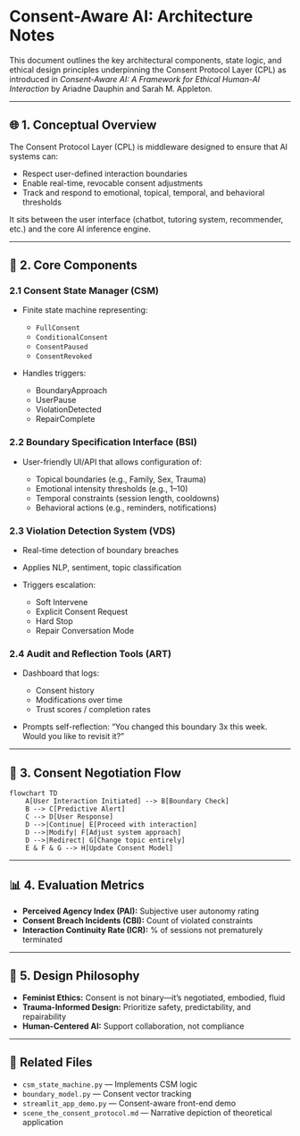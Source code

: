 # Consent-Aware AI: Architecture Notes

This document outlines the key architectural components, state logic, and ethical design principles underpinning the Consent Protocol Layer (CPL) as introduced in *Consent-Aware AI: A Framework for Ethical Human-AI Interaction* by Ariadne Dauphin and Sarah M. Appleton.

---

## 🌐 1. Conceptual Overview

The Consent Protocol Layer (CPL) is middleware designed to ensure that AI systems can:

* Respect user-defined interaction boundaries
* Enable real-time, revocable consent adjustments
* Track and respond to emotional, topical, temporal, and behavioral thresholds

It sits between the user interface (chatbot, tutoring system, recommender, etc.) and the core AI inference engine.

---

## 🧱 2. Core Components

### 2.1 Consent State Manager (CSM)

* Finite state machine representing:

  * `FullConsent`
  * `ConditionalConsent`
  * `ConsentPaused`
  * `ConsentRevoked`
* Handles triggers:

  * BoundaryApproach
  * UserPause
  * ViolationDetected
  * RepairComplete

### 2.2 Boundary Specification Interface (BSI)

* User-friendly UI/API that allows configuration of:

  * Topical boundaries (e.g., Family, Sex, Trauma)
  * Emotional intensity thresholds (e.g., 1–10)
  * Temporal constraints (session length, cooldowns)
  * Behavioral actions (e.g., reminders, notifications)

### 2.3 Violation Detection System (VDS)

* Real-time detection of boundary breaches
* Applies NLP, sentiment, topic classification
* Triggers escalation:

  * Soft Intervene
  * Explicit Consent Request
  * Hard Stop
  * Repair Conversation Mode

### 2.4 Audit and Reflection Tools (ART)

* Dashboard that logs:

  * Consent history
  * Modifications over time
  * Trust scores / completion rates
* Prompts self-reflection: “You changed this boundary 3x this week. Would you like to revisit it?”

---

## 🔄 3. Consent Negotiation Flow

```mermaid
flowchart TD
    A[User Interaction Initiated] --> B[Boundary Check]
    B --> C[Predictive Alert]
    C --> D[User Response]
    D -->|Continue| E[Proceed with interaction]
    D -->|Modify| F[Adjust system approach]
    D -->|Redirect| G[Change topic entirely]
    E & F & G --> H[Update Consent Model]
```

---

## 📊 4. Evaluation Metrics

* **Perceived Agency Index (PAI):** Subjective user autonomy rating
* **Consent Breach Incidents (CBI):** Count of violated constraints
* **Interaction Continuity Rate (ICR):** % of sessions not prematurely terminated

---

## 🧠 5. Design Philosophy

* **Feminist Ethics:** Consent is not binary—it’s negotiated, embodied, fluid
* **Trauma-Informed Design:** Prioritize safety, predictability, and repairability
* **Human-Centered AI:** Support collaboration, not compliance

---

## 📎 Related Files

* `csm_state_machine.py` — Implements CSM logic
* `boundary_model.py` — Consent vector tracking
* `streamlit_app_demo.py` — Consent-aware front-end demo
* `scene_the_consent_protocol.md` — Narrative depiction of theoretical application
